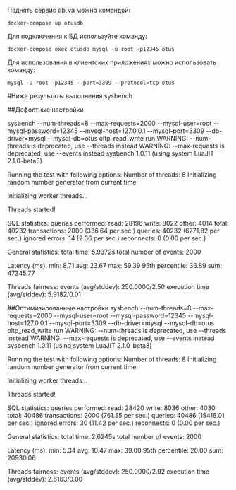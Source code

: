 Поднять сервис db_va можно командой:

`docker-compose up otusdb`

Для подключения к БД используйте команду:

`docker-compose exec otusdb mysql -u root -p12345 otus`

Для использования в клиентских приложениях можно использовать команду:

`mysql -u root -p12345 --port=3309 --protocol=tcp otus`


#Ниже результаты выполнения sysbench


##Дефолтные настройки

sysbench --num-threads=8 --max-requests=2000 --mysql-user=root --mysql-password=12345 --mysql-host=127.0.0.1 --mysql-port=3309 --db-driver=mysql --mysql-db=otus oltp_read_write run
WARNING: --num-threads is deprecated, use --threads instead
WARNING: --max-requests is deprecated, use --events instead
sysbench 1.0.11 (using system LuaJIT 2.1.0-beta3)

Running the test with following options:
Number of threads: 8
Initializing random number generator from current time


Initializing worker threads...

Threads started!

SQL statistics:
    queries performed:
        read:                            28196
        write:                           8022
        other:                           4014
        total:                           40232
    transactions:                        2000   (336.64 per sec.)
    queries:                             40232  (6771.82 per sec.)
    ignored errors:                      14     (2.36 per sec.)
    reconnects:                          0      (0.00 per sec.)

General statistics:
    total time:                          5.9372s
    total number of events:              2000

Latency (ms):
         min:                                  8.71
         avg:                                 23.67
         max:                                 59.39
         95th percentile:                     36.89
         sum:                              47345.77

Threads fairness:
    events (avg/stddev):           250.0000/2.50
    execution time (avg/stddev):   5.9182/0.01



##Оптимизированные настройки
sysbench --num-threads=8 --max-requests=2000 --mysql-user=root --mysql-password=12345 --mysql-host=127.0.0.1 --mysql-port=3309 --db-driver=mysql --mysql-db=otus oltp_read_write run
WARNING: --num-threads is deprecated, use --threads instead
WARNING: --max-requests is deprecated, use --events instead
sysbench 1.0.11 (using system LuaJIT 2.1.0-beta3)

Running the test with following options:
Number of threads: 8
Initializing random number generator from current time


Initializing worker threads...

Threads started!

SQL statistics:
    queries performed:
        read:                            28420
        write:                           8036
        other:                           4030
        total:                           40486
    transactions:                        2000   (761.55 per sec.)
    queries:                             40486  (15416.01 per sec.)
    ignored errors:                      30     (11.42 per sec.)
    reconnects:                          0      (0.00 per sec.)

General statistics:
    total time:                          2.6245s
    total number of events:              2000

Latency (ms):
         min:                                  5.34
         avg:                                 10.47
         max:                                 39.00
         95th percentile:                     20.00
         sum:                              20930.06

Threads fairness:
    events (avg/stddev):           250.0000/2.92
    execution time (avg/stddev):   2.6163/0.00

